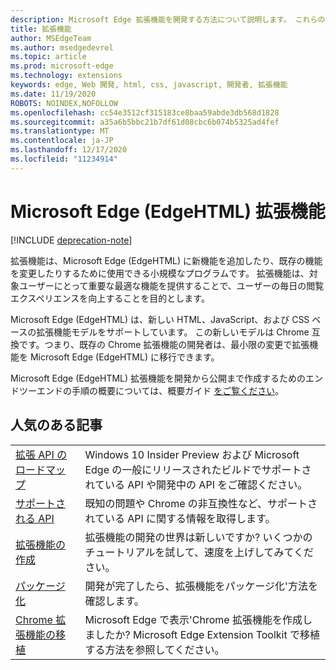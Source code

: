 ```yaml
---
description: Microsoft Edge 拡張機能を開発する方法について説明します。 これらの小規模なプログラムは、Microsoft Edge に新機能を追加したり、既存の機能を変更したりするために使用できます。
title: 拡張機能
author: MSEdgeTeam
ms.author: msedgedevrel
ms.topic: article
ms.prod: microsoft-edge
ms.technology: extensions
keywords: edge, Web 開発, html, css, javascript, 開発者, 拡張機能
ms.date: 11/19/2020
ROBOTS: NOINDEX,NOFOLLOW
ms.openlocfilehash: cc54e3512cf315183ce8baa59abde3db568d1828
ms.sourcegitcommit: a35a6b5bbc21b7df61d08cbc6b074b5325ad4fef
ms.translationtype: MT
ms.contentlocale: ja-JP
ms.lasthandoff: 12/17/2020
ms.locfileid: "11234914"
---
```

# Microsoft Edge (EdgeHTML) 拡張機能  

[!INCLUDE [deprecation-note](includes/deprecation-note.md)]  

拡張機能は、Microsoft Edge (EdgeHTML) に新機能を追加したり、既存の機能を変更したりするために使用できる小規模なプログラムです。 拡張機能は、対象ユーザーにとって重要な最適な機能を提供することで、ユーザーの毎日の閲覧エクスペリエンスを向上することを目的とします。

Microsoft Edge (EdgeHTML) は、新しい HTML、JavaScript、および CSS ベースの拡張機能モデルをサポートしています。 この新しいモデルは Chrome 互換です。つまり、既存の Chrome 拡張機能の開発者は、最小限の変更で拡張機能を Microsoft Edge (EdgeHTML) に移行できます。

Microsoft Edge (EdgeHTML) 拡張機能を開発から公開まで作成するためのエンドツーエンドの手順の概要については、概要ガイド [をご覧ください](./getting-started.md)。


## 人気のある記事

<table>
  <tr>
    <td><a href = "./api-support/extension-api-roadmap.md">拡張 API のロードマップ</a></td>
    <td>Windows 10 Insider Preview および Microsoft Edge の一般にリリースされたビルドでサポートされている API や開発中の API をご確認ください。</td></p>
<p>  </tr>
  <tr>
    <td><a href = "./api-support/supported-apis.md">サポートされる API</a></td>
    <td>既知の問題や Chrome の非互換性など、サポートされている API に関する情報を取得します。</td>

  </tr>
  <tr>
    <td><a href = "./guides/creating-an-extension.md">拡張機能の作成</a></td>
    <td>拡張機能の開発の世界は新しいですか? いくつかのチュートリアルを試して、速度を上げしてみてください。</td>

  </tr>
  <tr>
    <td><a href = "./guides/packaging.md">パッケージ化</a></td>
    <td>開発が完了したら、拡張機能をパッケージ化&#39;方法を確認します。</td>

  </tr>
  <tr>
    <td><a href = "./guides/porting-chrome-extensions.md">Chrome 拡張機能の移植</a></td>
    <td>Microsoft Edge で表示&#39;Chrome 拡張機能を作成しましたか? Microsoft Edge Extension Toolkit で移植する方法を参照してください。</td>

  </tr>
</table>
